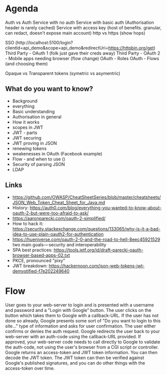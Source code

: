 # Agenda

Auth vs Auth
Service with no auth
Service with basic auth (Authorisation header is rarely cached)
Service with access key (host of benefits. granular, can redact, doesn't expose main account)
http vs https (show hops)

SSO (http://localhost:5100/login?clientId=api_demo&scope=api_demo&redirectUri=https://httpbin.org/get)
Third Party - OAuth 1 (folk just gave their creds away)
Third Party - OAuth 2 - Mobile apps needing browser (flow change)
OAuth - Roles
OAuth - Flows (and choosing them)

Opaque vs Transparent tokens (symetric vs asymentric)

## What do you want to know?

* Background
* everything
* Basic understanding
* Authorisation in general
* How it works
* scopes in JWT
* JWT - parts 
* JWT securing
* JWT proving in JSON
* renewing tokens
* weakenesses in OAuth (Facebook example)
* Flow - and when to use ()
* Security of parsing JSON
* LDAP

## Links

* https://github.com/OWASP/CheatSheetSeries/blob/master/cheatsheets/JSON_Web_Token_Cheat_Sheet_for_Java.md
* History: https://auth0.com/blog/everything-you-wanted-to-know-about-oauth-2-but-were-too-afraid-to-ask/
* https://aaronparecki.com/oauth-2-simplified/
* How to hack it: https://security.stackexchange.com/questions/133065/why-is-it-a-bad-idea-to-use-plain-oauth2-for-authentication
* https://hueniverse.com/oauth-2-0-and-the-road-to-hell-8eec45921529 two main goals — security and interoperability
* SPA best practices: https://tools.ietf.org/id/draft-parecki-oauth-browser-based-apps-02.txt
* PKCE, pronounced "pixy"
* JWT breakdown: https://hackernoon.com/json-web-tokens-jwt-demystified-f7e202249640

# Flow

User goes to your web-server to login and is presented with a username and password and a "Login with Google" button.
The user clicks on the button which takes them to Google with a callback-URL.
If the user has not done so already, Google presents some sort of "Do you want to login to this site..." type of information and asks for user confirmation.
The user either confirms or denies the auth request.
Google redirects the user back to your web-server with an auth-code using the callback-URL provided.
If approved, your web-server code needs to call directly to Google to validate the auth-code, not using the user's browser from a CGI script or controller.
Google returns an access-token and JWT token information.
You can then decode the JWT token.
The JWT token can then be verified against Google's published signatures, and you can do other things with the access-token over time.